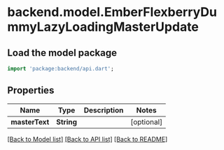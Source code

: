 # backend.model.EmberFlexberryDummyLazyLoadingMasterUpdate

## Load the model package
```dart
import 'package:backend/api.dart';
```

## Properties
Name | Type | Description | Notes
------------ | ------------- | ------------- | -------------
**masterText** | **String** |  | [optional] 

[[Back to Model list]](../README.md#documentation-for-models) [[Back to API list]](../README.md#documentation-for-api-endpoints) [[Back to README]](../README.md)


